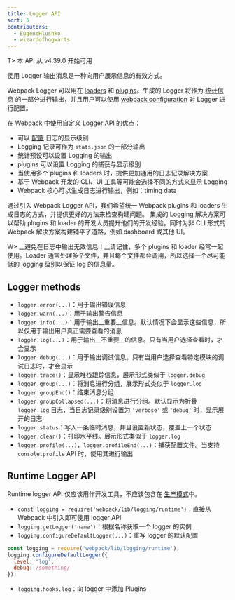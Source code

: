 ```yaml
---
title: Logger API
sort: 6
contributors:
  - EugeneHlushko
  - wizardofhogwarts
---
```


T> 本 API 从 v4.39.0 开始可用

使用 Logger 输出消息是一种向用户展示信息的有效方式。

Webpack Logger 可以用在 [loaders](/loaders/) 和 [plugins](/api/plugins/#logging)。生成的 Logger 将作为 [统计信息](/api/stats/) 的一部分进行输出，并且用户可以使用 [webpack configuration](/configuration/) 对 Logger 进行配置。

在 Webpack 中使用自定义 Logger API 的优点：

- 可以 [配置](/configuration/stats/#statslogging) 日志的显示级别
- Logging 记录可作为 `stats.json` 的一部分输出
- 统计预设可以设置 Logging 的输出
- plugins 可以设置 Logging 的捕获与显示级别
- 当使用多个 plugins 和 loaders 时，提供更加通用的日志记录解决方案
- 基于 Webpack 开发的 CLI、UI 工具等可能会选择不同的方式来显示 Logging
- Webpack 核心可以生成日志进行输出，例如：timing data

通过引入 Webpack Logger API，我们希望统一 Webpack plugins 和 loaders 生成日志的方式，并提供更好的方法来检查构建问题。 集成的 Logging 解决方案可以帮助 plugins 和 loader 的开发人员提升他们的开发经验。同时为非 CLI 形式的 Webpack 解决方案构建铺平了道路，例如 dashboard 或其他 UI。

W> __避免在日志中输出无效信息！__请记住，多个 plugins 和 loader 经常一起使用。Loader 通常处理多个文件，并且每个文件都会调用，所以选择一个尽可能低的 logging 级别以保证 log 的信息量。

## Logger methods

- `logger.error(...)`：用于输出错误信息
- `logger.warn(...)`：用于输出警告信息
- `logger.info(...)`：用于输出__重要__信息。默认情况下会显示这些信息，所以仅用于输出用户真正需要查看的消息
- `logger.log(...)`：用于输出__不重要__的信息。只有当用户选择查看时，才会显示
- `logger.debug(...)`：用于输出调试信息。只有当用户选择查看特定模块的调试日志时，才会显示
- `logger.trace()`：显示堆栈跟踪信息，展示形式类似于 `logger.debug`
- `logger.group(...)`：将消息进行分组，展示形式类似于 `logger.log`
- `logger.groupEnd()`：结束消息分组
- `logger.groupCollapsed(...)`：将消息进行分组。默认显示为折叠 `logger.log` 日志，当日志记录级别设置为 `'verbose'` 或 `'debug'` 时，显示展开的日志
- `logger.status`：写入一条临时消息，并且设置新状态，覆盖上一个状态
- `logger.clear()`：打印水平线。展示形式类似于 `logger.log`
- `logger.profile(...)`，`logger.profileEnd(...)`：捕获配置文件。当支持 `console.profile` API 时，使用其进行输出

## Runtime Logger API

Runtime logger API 仅应该用作开发工具，不应该包含在 [生产模式](/configuration/mode/#mode-production)中。

- `const logging = require('webpack/lib/logging/runtime')`：直接从 Webpack 中引入即可使用 logger API
- `logging.getLogger('name')`：根据名称获取一个 logger 的实例
- `logging.configureDefaultLogger(...)`：重写 logger 的默认配置

```javascript
const logging = require('webpack/lib/logging/runtime');
logging.configureDefaultLogger({
  level: 'log',
  debug: /something/
});
```

- `logging.hooks.log`：向 logger 中添加 Plugins

